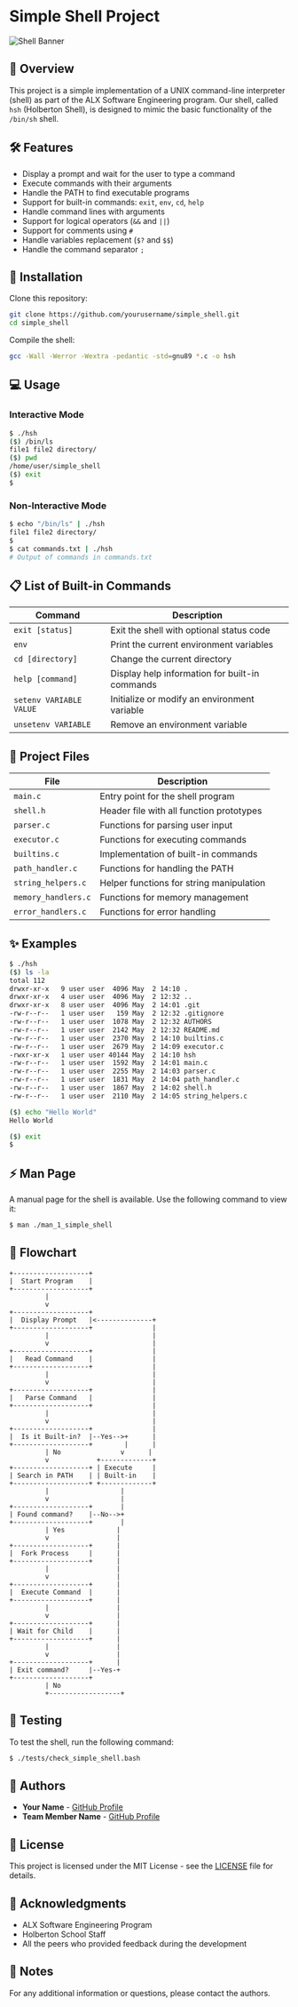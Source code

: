 # Simple Shell Project

![Shell Banner](https://i.pinimg.com/736x/bc/d9/1a/bcd91aa57fd4d13c5f4e1581404c1d74.jpg)

## 📝 Overview

This project is a simple implementation of a UNIX command-line interpreter (shell) as part of the ALX Software Engineering program. Our shell, called `hsh` (Holberton Shell), is designed to mimic the basic functionality of the `/bin/sh` shell.

## 🛠️ Features

- Display a prompt and wait for the user to type a command
- Execute commands with their arguments
- Handle the PATH to find executable programs
- Support for built-in commands: `exit`, `env`, `cd`, `help`
- Handle command lines with arguments
- Support for logical operators (`&&` and `||`)
- Support for comments using `#`
- Handle variables replacement (`$?` and `$$`)
- Handle the command separator `;`

## 🚀 Installation

Clone this repository:

```bash
git clone https://github.com/yourusername/simple_shell.git
cd simple_shell
```

Compile the shell:

```bash
gcc -Wall -Werror -Wextra -pedantic -std=gnu89 *.c -o hsh
```

## 💻 Usage

### Interactive Mode

```bash
$ ./hsh
($) /bin/ls
file1 file2 directory/
($) pwd
/home/user/simple_shell
($) exit
$
```

### Non-Interactive Mode

```bash
$ echo "/bin/ls" | ./hsh
file1 file2 directory/
$
$ cat commands.txt | ./hsh
# Output of commands in commands.txt
```

## 📋 List of Built-in Commands

| Command | Description |
|---------|-------------|
| `exit [status]` | Exit the shell with optional status code |
| `env` | Print the current environment variables |
| `cd [directory]` | Change the current directory |
| `help [command]` | Display help information for built-in commands |
| `setenv VARIABLE VALUE` | Initialize or modify an environment variable |
| `unsetenv VARIABLE` | Remove an environment variable |

## 📁 Project Files

| File | Description |
|------|-------------|
| `main.c` | Entry point for the shell program |
| `shell.h` | Header file with all function prototypes |
| `parser.c` | Functions for parsing user input |
| `executor.c` | Functions for executing commands |
| `builtins.c` | Implementation of built-in commands |
| `path_handler.c` | Functions for handling the PATH |
| `string_helpers.c` | Helper functions for string manipulation |
| `memory_handlers.c` | Functions for memory management |
| `error_handlers.c` | Functions for error handling |

## ✨ Examples

```bash
$ ./hsh
($) ls -la
total 112
drwxr-xr-x   9 user user  4096 May  2 14:10 .
drwxr-xr-x   4 user user  4096 May  2 12:32 ..
drwxr-xr-x   8 user user  4096 May  2 14:01 .git
-rw-r--r--   1 user user   159 May  2 12:32 .gitignore
-rw-r--r--   1 user user  1078 May  2 12:32 AUTHORS
-rw-r--r--   1 user user  2142 May  2 12:32 README.md
-rw-r--r--   1 user user  2370 May  2 14:10 builtins.c
-rw-r--r--   1 user user  2679 May  2 14:09 executor.c
-rwxr-xr-x   1 user user 40144 May  2 14:10 hsh
-rw-r--r--   1 user user  1592 May  2 14:01 main.c
-rw-r--r--   1 user user  2255 May  2 14:03 parser.c
-rw-r--r--   1 user user  1831 May  2 14:04 path_handler.c
-rw-r--r--   1 user user  1867 May  2 14:02 shell.h
-rw-r--r--   1 user user  2110 May  2 14:05 string_helpers.c

($) echo "Hello World"
Hello World

($) exit
$
```

## ⚡ Man Page

A manual page for the shell is available. Use the following command to view it:

```bash
$ man ./man_1_simple_shell
```

## 🔄 Flowchart

```
+-------------------+
|  Start Program    |
+-------------------+
         |
         v
+-------------------+
|  Display Prompt   |<--------------+
+-------------------+               |
         |                          |
         v                          |
+-------------------+               |
|   Read Command    |               |
+-------------------+               |
         |                          |
         v                          |
+-------------------+               |
|   Parse Command   |               |
+-------------------+               |
         |                          |
         v                          |
+-------------------+               |
|  Is it Built-in?  |--Yes-->+      |
+-------------------+        |      |
         | No               v      |
         v            +-------------+
+-------------------+ | Execute     |
| Search in PATH    | | Built-in    |
+-------------------+ +-------------+
         |                  |
         v                  |
+-------------------+       |
| Found command?    |--No-->+
+-------------------+       |
         | Yes             |
         v                 |
+-------------------+      |
|  Fork Process     |      |
+-------------------+      |
         |                 |
         v                 |
+-------------------+      |
|  Execute Command  |      |
+-------------------+      |
         |                 |
         v                 |
+-------------------+      |
| Wait for Child    |      |
+-------------------+      |
         |                 |
         v                 |
+-------------------+      |
| Exit command?     |--Yes-+
+-------------------+
         | No
         +------------------+
```

## 🧪 Testing

To test the shell, run the following command:

```bash
$ ./tests/check_simple_shell.bash
```

## 👥 Authors

* **Your Name** - [GitHub Profile](https://github.com/yourusername)
* **Team Member Name** - [GitHub Profile](https://github.com/teammember)

## 📜 License

This project is licensed under the MIT License - see the [LICENSE](LICENSE) file for details.

## 🙏 Acknowledgments

* ALX Software Engineering Program
* Holberton School Staff
* All the peers who provided feedback during the development

## 📝 Notes

For any additional information or questions, please contact the authors.
